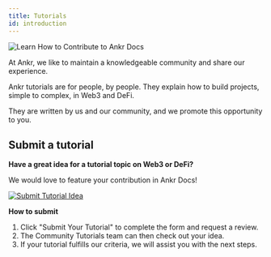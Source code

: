```yaml
---
title: Tutorials
id: introduction
---
```


![Learn How to Contribute to Ankr Docs](https://i.imgur.com/J4rMRUBl.png)

At Ankr, we like to maintain a knowledgeable community and share our experience.

Ankr tutorials are for people, by people. They explain how to build projects, simple to complex, in Web3 and DeFi.

They are written by us and our community, and we promote this opportunity to you.

## **Submit a tutorial**

**Have a great idea for a tutorial topic on Web3 or DeFi?**

We would love to feature your contribution in Ankr Docs!

[![Submit Tutorial Idea](https://i.imgur.com/2WgRzPe.png)](https://github.com/Ankr-network/ankr-docs/issues/new?assignees=&labels=&template=propose-new-content.md&title=)

**How to submit**
1. Click "Submit Your Tutorial" to complete the form and request a review.
2. The Community Tutorials team can then check out your idea. 
3. If your tutorial fulfills our criteria, we will assist you with the next steps.